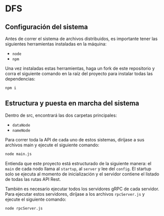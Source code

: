 # DFS

## Configuración del sistema

Antes de correr el sistema de archivos distribuidos, es importante tener las siguientes herramientas instaladas en la máquina:

- `node`
- `npm`

Una vez instaladas estas herramientas, haga un fork de este repositorio y corra el siguiente comando en la raíz del proyecto para instalar todas las dependencias:

```bash
npm i
```

## Estructura y puesta en marcha del sistema

Dentro de src, encontrará las dos carpetas principales:

- `dataNode`
- `nameNode`

Para correr toda la API de cada uno de estos sistemas, diríjase a sus archivos main y ejecute el siguiente comando:

```bash
node main.js
```

Entienda que este proyecto está estructurado de la siguiente manera: el `main` de cada nodo llama al `startup`, al `server` y lee del `config`. El startup solo se ejecuta al momento de inicialización y el servidor contiene el listado de todas las rutas API Rest.

También es necesario ejecutar todos los servidores gRPC de cada servidor. Para ejecutar estos servidores, diríjase a los archivos `rpcServer.js` y ejecute el siguiente comando:

```bash
node rpcServer.js
```
